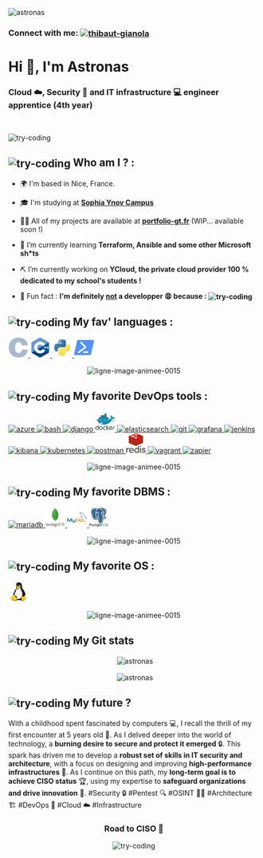 <p align="left"> <img src="https://komarev.com/ghpvc/?username=astronas&label=Profile%20views&color=0e75b6&style=flat" alt="astronas" /> </p>

<h3 align="left">Connect with me: <a href="https://linkedin.com/in/thibaut-gianola" target="blank"><img align="center" src="https://raw.githubusercontent.com/rahuldkjain/github-profile-readme-generator/master/src/images/icons/Social/linked-in-alt.svg" alt="thibaut-gianola" height="22" width="40" /></a></h3>
<p align="left">

</p>

<h1 align="left">Hi 👋, I'm Astronas</h1>
<h3 align="left">Cloud ☁️, Security 🔐 and IT infrastructure 💻 engineer apprentice (4th year)</h3>

<br>
<p align="left"><img src="https://media3.giphy.com/media/v1.Y2lkPTc5MGI3NjExbnRsa2doYWIwMXFiYXphb2Q1aG1zdDQ0em9sMHkyb2htajhuYmFqayZlcD12MV9pbnRlcm5hbF9naWZfYnlfaWQmY3Q9Zw/78XCFBGOlS6keY1Bil/giphy.gif" alt="try-coding" height="200" width="200" /></p>

<h2 align="left"><img align="center" src="https://user-images.githubusercontent.com/74038190/229223156-0cbdaba9-3128-4d8e-8719-b6b4cf741b67.gif" alt="try-coding" height="50" width="50" /> Who am I ? :</h2> 

- 🌍 I'm based in Nice, France.

- 🎓 I'm studying at **[Sophia Ynov Campus](https://www.ynov.com/campus/sophia)**

- 👨‍💻 All of my projects are available at **[portfolio-gt.fr](portfolio-gt.fr)** (WIP... available soon !)

- 📖 I’m currently learning **Terraform, Ansible and some other Microsoft sh*ts**

- ⛏️ I’m currently working on **YCloud, the private cloud provider 100 % dedicated to my school's students !**

- 🤔 Fun fact : **I'm definitely <u>not</u> a developper 😩 because : <img align="center" src="https://media0.giphy.com/media/v1.Y2lkPTc5MGI3NjExZXZqazF4and1MDJ4cmZnZDg5ajZtNHdiNzM3NXAxdXU5YTZkbXpoZyZlcD12MV9pbnRlcm5hbF9naWZfYnlfaWQmY3Q9Zw/93UOscPyDH8cdRfSaT/giphy.gif" alt="try-coding" height="100" width="130" />**  

<h2 align="left"><img align="center" src="https://cdn-icons-png.flaticon.com/128/1688/1688442.png" alt="try-coding" height="40" width="40" /> My fav' languages :</h2>
<p align="left">
  <a href="https://www.cprogramming.com/" target="_blank" rel="noreferrer"> <img src="https://raw.githubusercontent.com/devicons/devicon/master/icons/c/c-original.svg" alt="c" width="40" height="40"/> </a>
  <a href="https://www.w3schools.com/cpp/" target="_blank" rel="noreferrer"> <img src="https://raw.githubusercontent.com/devicons/devicon/master/icons/cplusplus/cplusplus-original.svg" alt="cplusplus" width="40" height="40"/> </a>
  <a href="https://www.python.org" target="_blank" rel="noreferrer"> <img src="https://raw.githubusercontent.com/devicons/devicon/master/icons/python/python-original.svg" alt="python" width="40" height="40"/> </a>
  <a href="https://learn.microsoft.com/fr-fr/powershell/" target="_blank" rel="noreferrer"> <img src="https://raw.githubusercontent.com/devicons/devicon/master/icons/powershell/powershell-original.svg" alt="ps" width="40" height="40"/> </a>
</p>

<p align="center"><img align="center" src="https://www.gifsanimes.com/data/media/562/ligne-image-animee-0015.gif" border="0" alt="ligne-image-animee-0015" /></a></p>

<h2 align="left"><img align="center" src="https://cdn-icons-png.flaticon.com/128/7067/7067842.png" alt="try-coding" height="40" width="40" /> My favorite DevOps tools :</h2> 
<p align="left">
  <a href="https://azure.microsoft.com/en-in/" target="_blank" rel="noreferrer"> <img src="https://www.vectorlogo.zone/logos/microsoft_azure/microsoft_azure-icon.svg" alt="azure" width="40" height="40"/> </a>
  <a href="https://www.gnu.org/software/bash/" target="_blank" rel="noreferrer"> <img src="https://www.vectorlogo.zone/logos/gnu_bash/gnu_bash-icon.svg" alt="bash" width="40" height="40"/> </a>
  <a href="https://www.djangoproject.com/" target="_blank" rel="noreferrer"> <img src="https://cdn.worldvectorlogo.com/logos/django.svg" alt="django" width="40" height="40"/> </a>
  <a href="https://www.docker.com/" target="_blank" rel="noreferrer"> <img src="https://raw.githubusercontent.com/devicons/devicon/master/icons/docker/docker-original-wordmark.svg" alt="docker" width="40" height="40"/> </a>
  <a href="https://www.elastic.co" target="_blank" rel="noreferrer"> <img src="https://www.vectorlogo.zone/logos/elastic/elastic-icon.svg" alt="elasticsearch" width="40" height="40"/> </a>
  <a href="https://git-scm.com/" target="_blank" rel="noreferrer"> <img src="https://www.vectorlogo.zone/logos/git-scm/git-scm-icon.svg" alt="git" width="40" height="40"/> </a>
  <a href="https://grafana.com" target="_blank" rel="noreferrer"> <img src="https://www.vectorlogo.zone/logos/grafana/grafana-icon.svg" alt="grafana" width="40" height="40"/> </a>
  <a href="https://www.jenkins.io" target="_blank" rel="noreferrer"> <img src="https://www.vectorlogo.zone/logos/jenkins/jenkins-icon.svg" alt="jenkins" width="40" height="40"/> </a>
  <a href="https://www.elastic.co/kibana" target="_blank" rel="noreferrer"> <img src="https://www.vectorlogo.zone/logos/elasticco_kibana/elasticco_kibana-icon.svg" alt="kibana" width="40" height="40"/> </a>
  <a href="https://kubernetes.io" target="_blank" rel="noreferrer"> <img src="https://www.vectorlogo.zone/logos/kubernetes/kubernetes-icon.svg" alt="kubernetes" width="40" height="40"/> </a>
  <a href="https://postman.com" target="_blank" rel="noreferrer"> <img src="https://www.vectorlogo.zone/logos/getpostman/getpostman-icon.svg" alt="postman" width="40" height="40"/> </a>
  <a href="https://redis.io" target="_blank" rel="noreferrer"> <img src="https://raw.githubusercontent.com/devicons/devicon/master/icons/redis/redis-original-wordmark.svg" alt="redis" width="40" height="40"/> </a>
  <a href="https://www.vagrantup.com/" target="_blank" rel="noreferrer"> <img src="https://www.vectorlogo.zone/logos/vagrantup/vagrantup-icon.svg" alt="vagrant" width="40" height="40"/> </a>
  <a href="https://zapier.com" target="_blank" rel="noreferrer"> <img src="https://www.vectorlogo.zone/logos/zapier/zapier-icon.svg" alt="zapier" width="40" height="40"/> </a>
</p>

<p align="center"><img align="center" src="https://www.gifsanimes.com/data/media/562/ligne-image-animee-0015.gif" border="0" alt="ligne-image-animee-0015" /></a></p>

<h2 align="left"><img align="center" src="https://cdn-icons-png.flaticon.com/128/16817/16817281.png" alt="try-coding" height="40" width="40" /> My favorite DBMS :</h2>
<p align="left">
  <a href="https://mariadb.org/" target="_blank" rel="noreferrer"> <img src="https://www.vectorlogo.zone/logos/mariadb/mariadb-icon.svg" alt="mariadb" width="40" height="40"/> </a>
  <a href="https://www.mongodb.com/" target="_blank" rel="noreferrer"> <img src="https://raw.githubusercontent.com/devicons/devicon/master/icons/mongodb/mongodb-original-wordmark.svg" alt="mongodb" width="40" height="40"/> </a>
  <a href="https://www.mysql.com/" target="_blank" rel="noreferrer"> <img src="https://raw.githubusercontent.com/devicons/devicon/master/icons/mysql/mysql-original-wordmark.svg" alt="mysql" width="40" height="40"/> </a>
  <a href="https://www.postgresql.org" target="_blank" rel="noreferrer"> <img src="https://raw.githubusercontent.com/devicons/devicon/master/icons/postgresql/postgresql-original-wordmark.svg" alt="postgresql" width="40" height="40"/> </a>
</p>


<p align="center"><img align="center" src="https://www.gifsanimes.com/data/media/562/ligne-image-animee-0015.gif" border="0" alt="ligne-image-animee-0015" /></a></p>

<h2 align="left"><img align="center" src="https://cdn-icons-png.flaticon.com/128/689/689317.png" alt="try-coding" height="40" width="40" /> My favorite OS :</h2> 
<p align="left">
  <a href="https://www.linux.org/" target="_blank" rel="noreferrer"> <img src="https://raw.githubusercontent.com/devicons/devicon/master/icons/linux/linux-original.svg" alt="linux" width="40" height="40"/> </a>
</p>

<p align="center"><img align="center" src="https://www.gifsanimes.com/data/media/562/ligne-image-animee-0015.gif" border="0" alt="ligne-image-animee-0015" /></a></p>

<h2 align="left"><img align="center" src="https://cdn-icons-png.flaticon.com/128/2723/2723587.png" alt="try-coding" height="40" width="40" /> My Git stats</h2> 

<p align="center">&nbsp;<img align="center" src="https://github-readme-stats.vercel.app/api?username=astronas&show_icons=true&theme=dark&locale=en" alt="astronas" /></p> 

<p align="center">&nbsp;<img align="center" src="https://github-readme-streak-stats.herokuapp.com/?user=astronas&theme=dark" alt="astronas" /></p>

<h2 align="left"><img align="center" src="https://cdn-icons-png.flaticon.com/128/11094/11094456.png" alt="try-coding" height="40" width="40" /> My future ?</h2> 


<p>With a childhood spent fascinated by computers 💻, I recall the thrill of my first encounter at 5 years old 🎉. As I delved deeper into the world of technology, a <strong>burning desire to secure and protect it emerged</strong> 🔒. This spark has driven me to develop a <strong>robust set of skills in IT security and architecture</strong>, with a focus on designing and improving <strong>high-performance infrastructures</strong> 💸. As I continue on this path, my <strong>long-term goal is to achieve CISO status</strong> 🏆, using my expertise to <strong>safeguard organizations and drive innovation</strong> 🚀. #Security 🔒 #Pentest 🔍 #OSINT 🕵️‍♂️ #Architecture 🏗️ #DevOps 🤖 #Cloud ☁️ #Infrastructure</p>

<h3 align="center"> Road to CISO 🚀 </h3>
<p align="center"><img src="https://media2.giphy.com/media/v1.Y2lkPTc5MGI3NjExaW1taml3d3BlYjhxNHBxNmVtOXV4eTZrbXVxbGp4azR5ODFyajFwciZlcD12MV9pbnRlcm5hbF9naWZfYnlfaWQmY3Q9Zw/ioCNNt0RJfICFLXaoD/giphy.gif" alt="try-coding" /></p>
